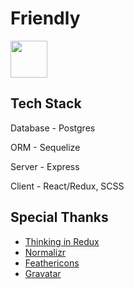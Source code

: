 # Friendly

<a href='http://www.recurse.com' title='Made with love at the Recurse Center'><img src='https://cloud.githubusercontent.com/assets/2883345/11322972/9e553260-910b-11e5-8de9-a5bf00c352ef.png' height='59px'/></a>

## Tech Stack

Database - Postgres

ORM - Sequelize

Server - Express

Client - React/Redux, SCSS

## Special Thanks

- [Thinking in Redux](https://leanpub.com/thinking-in-Redux)
- [Normalizr](https://github.com/paularmstrong/normalizr)
- [Feathericons](https://feathericons.com)
- [Gravatar](https://en.gravatar.com/)



